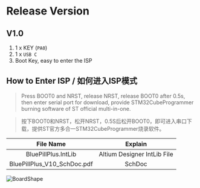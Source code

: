 # Release Version

## V1.0
1. 1 x KEY (`PA0`) 
2. 1 x `USB C`
3. Boot Key, easy to enter the ISP

## How to Enter ISP / 如何进入ISP模式
> Press BOOT0 and NRST, release NRST, release BOOT0 after 0.5s, then enter serial port for download, provide STM32CubeProgrammer burning software of ST official multi-in-one.

> 按下BOOT0和NRST，松开NRST，0.5S后松开BOOT0，即可进入串口下载，提供ST官方多合一STM32CubeProgrammer烧录软件。

|File Name|Explain|
| :--:|:--:|
|BluePillPlus.IntLib|Altium Designer IntLib File|
|BluePillPlus_V10_SchDoc.pdf |  SchDoc|


![BoardShape](/HDK/BoardShape_外形_V10.png "BoardShape")
